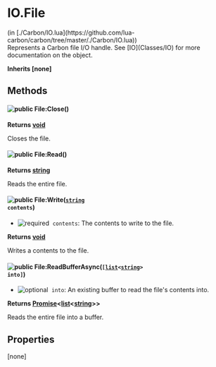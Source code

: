 <link href="style.css" rel="stylesheet" type="text/css"/>
<h1 class="class-title">IO.File</h1>
<span class="file-link">(in [./Carbon/IO.lua](https://github.com/lua-carbon/carbon/tree/master/./Carbon/IO.lua))</span><br/>
Represents a Carbon file I/O handle. See [IO](Classes/IO) for more documentation on the object.

**Inherits [none]**

## Methods
#### ![public](https://img.shields.io/badge/%20-public-11b237.svg?style=flat-square) File:Close()


**Returns  [void](Types#void)**

Closes the file.


#### ![public](https://img.shields.io/badge/%20-public-11b237.svg?style=flat-square) File:Read()


**Returns  [string](Types#string)**

Reads the entire file.


#### ![public](https://img.shields.io/badge/%20-public-11b237.svg?style=flat-square) File:Write(<code>[string](Types#string) contents</code>)
- ![required](https://img.shields.io/badge/%20-required-ff9600.svg?style=flat-square)&nbsp;&nbsp;`contents`: The contents to write to the file.

**Returns  [void](Types#void)**

Writes a contents to the file.


#### ![public](https://img.shields.io/badge/%20-public-11b237.svg?style=flat-square) File:ReadBufferAsync(<code>[[list](Types#list)<[string](Types#string)> into]</code>)
- ![optional](https://img.shields.io/badge/%20-optional-0092e6.svg?style=flat-square)&nbsp;&nbsp;`into`: An existing buffer to read the file's contents into.

**Returns  [Promise](Classes/Promise)<[list](Types#list)<[string](Types#string)>>**

Reads the entire file into a buffer.


## Properties
[none]
